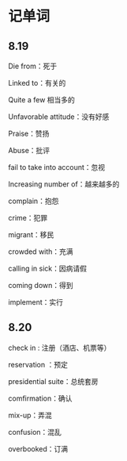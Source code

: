 # 记单词

## 8.19

Die from：死于

Linked to：有关的

Quite a few 相当多的

Unfavorable attitude：没有好感

Praise：赞扬 

Abuse：批评

fail to take into account：忽视

Increasing number of：越来越多的

complain：抱怨

crime：犯罪

migrant：移民

crowded with：充满

calling in sick：因病请假

coming down：得到

implement：实行

## 8.20

check in : 注册（酒店、机票等）

reservation ：预定

presidential suite：总统套房

comfirmation：确认

mix-up：弄混

confusion：混乱

overbooked：订满
